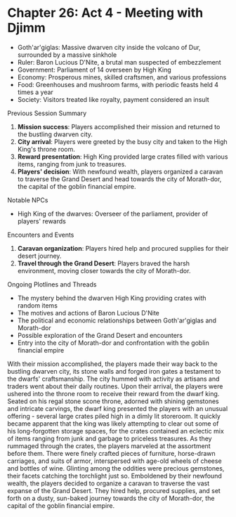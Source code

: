 # Chapter 26: Act 4 - Meeting with Djimm

- Goth'ar'giglas: Massive dwarven city inside the volcano of Dur, surrounded by a massive sinkhole
- Ruler: Baron Lucious D'Nite, a brutal man suspected of embezzlement
- Government: Parliament of 14 overseen by High King
- Economy: Prosperous mines, skilled craftsmen, and various professions
- Food: Greenhouses and mushroom farms, with periodic feasts held 4 times a year
- Society: Visitors treated like royalty, payment considered an insult

 Previous Session Summary
1. **Mission success**: Players accomplished their mission and returned to the bustling dwarven city.
2. **City arrival**: Players were greeted by the busy city and taken to the High King's throne room.
3. **Reward presentation**: High King provided large crates filled with various items, ranging from junk to treasures.
4. **Players' decision**: With newfound wealth, players organized a caravan to traverse the Grand Desert and head towards the city of Morath-dor, the capital of the goblin financial empire.

 Notable NPCs
- High King of the dwarves: Overseer of the parliament, provider of players' rewards

 Encounters and Events
1. **Caravan organization**: Players hired help and procured supplies for their desert journey.
2. **Travel through the Grand Desert**: Players braved the harsh environment, moving closer towards the city of Morath-dor.

 Ongoing Plotlines and Threads
- The mystery behind the dwarven High King providing crates with random items
- The motives and actions of Baron Lucious D'Nite
- The political and economic relationships between Goth'ar'giglas and Morath-dor
- Possible exploration of the Grand Desert and encounters
- Entry into the city of Morath-dor and confrontation with the goblin financial empire



With their mission accomplished, the players made their way back to the bustling dwarven city, its stone walls and forged iron gates a testament to the dwarfs' craftsmanship. The city hummed with activity as artisans and traders went about their daily routines. Upon their arrival, the players were ushered into the throne room to receive their reward from the dwarf king.
Seated on his regal stone scone throne, adorned with shining gemstones and intricate carvings, the dwarf king presented the players with an unusual offering - several large crates piled high in a dimly lit storeroom. It quickly became apparent that the king was likely attempting to clear out some of his long-forgotten storage spaces, for the crates contained an eclectic mix of items ranging from junk and garbage to priceless treasures.
As they rummaged through the crates, the players marveled at the assortment before them. There were finely crafted pieces of furniture, horse-drawn carriages, and suits of armor, interspersed with age-old wheels of cheese and bottles of wine. Glinting among the oddities were precious gemstones, their facets catching the torchlight just so.
Emboldened by their newfound wealth, the players decided to organize a caravan to traverse the vast expanse of the Grand Desert. They hired help, procured supplies, and set forth on a dusty, sun-baked journey towards the city of Morath-dor, the capital of the goblin financial empire.
